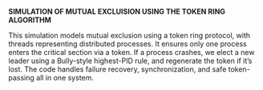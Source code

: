 **SIMULATION OF MUTUAL EXCLUISION USING THE TOKEN RING ALGORITHM**

This simulation models mutual exclusion using a token ring protocol, with threads representing distributed processes. It ensures only one process enters the critical section via a token. If a process crashes, we elect a new leader using a Bully-style highest-PID rule, and regenerate the token if it’s lost. The code handles failure recovery, synchronization, and safe token-passing all in one system.
